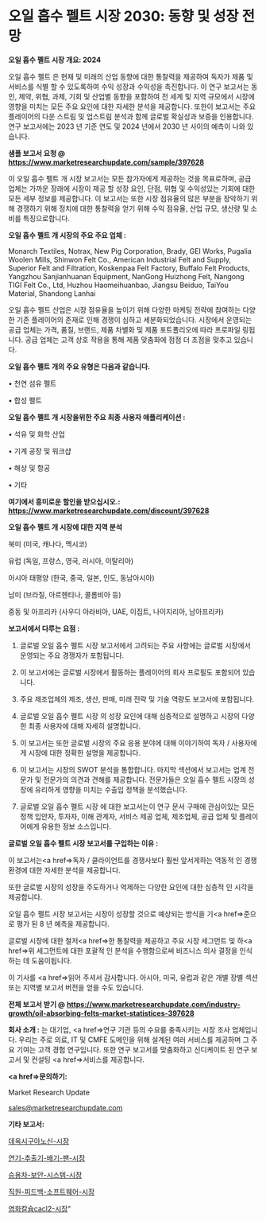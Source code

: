 # 오일 흡수 펠트 시장 2030: 동향 및 성장 전망

<strong>오일 흡수 펠트 시장 개요: 2024</strong>

오일 흡수 펠트 은 현재 및 미래의 산업 동향에 대한 통찰력을 제공하여 독자가 제품 및 서비스를 식별 할 수 있도록하여 수익 성장과 수익성을 촉진합니다. 이 연구 보고서는 동인, 제약, 위협, 과제, 기회 및 산업별 동향을 포함하여 전 세계 및 지역 규모에서 시장에 영향을 미치는 모든 주요 요인에 대한 자세한 분석을 제공합니다. 또한이 보고서는 주요 플레이어의 다운 스트림 및 업스트림 분석과 함께 글로벌 확실성과 보증을 인용합니다. 연구 보고서에는 2023 년 기준 연도 및 2024 년에서 2030 년 사이의 예측이 나와 있습니다.



<strong>샘플 보고서 요청 @ <a href=https://www.marketresearchupdate.com/sample/397628>https://www.marketresearchupdate.com/sample/397628</a></strong>

이 오일 흡수 펠트 개 시장 보고서는 모든 참가자에게 제공하는 것을 목표로하며, 공급 업체는 가까운 장래에 시장이 제공 할 성장 요인, 단점, 위협 및 수익성있는 기회에 대한 모든 세부 정보를 제공합니다. 이 보고서는 또한 시장 점유율의 많은 부분을 장악하기 위해 경쟁하기 위해 정치에 대한 통찰력을 얻기 위해 수익 점유율, 산업 규모, 생산량 및 소비를 특징으로합니다.



<strong>오일 흡수 펠트 개 시장의 주요 주요 업체 :</strong>

Monarch Textiles, Notrax, New Pig Corporation, Brady, GEI Works, Pugalia Woolen Mills, Shinwon Felt Co., American Industrial Felt and Supply, Superior Felt and Filtration, Koskenpaa Felt Factory, Buffalo Felt Products, Yangzhou Sanjianhuanan Equipment, NanGong Huizhong Felt, Nangong TIGI Felt Co., Ltd, Huzhou Haomeihuanbao, Jiangsu Beiduo, TaiYou Material, Shandong Lanhai

오일 흡수 펠트 산업은 시장 점유율을 높이기 위해 다양한 마케팅 전략에 참여하는 다양한 기존 플레이어의 존재로 인해 경쟁이 심하고 세분화되었습니다. 시장에서 운영되는 공급 업체는 가격, 품질, 브랜드, 제품 차별화 및 제품 포트폴리오에 따라 프로파일 링됩니다. 공급 업체는 고객 상호 작용을 통해 제품 맞춤화에 점점 더 초점을 맞추고 있습니다.



<strong>오일 흡수 펠트 개의 주요 유형은 다음과 같습니다.</strong>

• 천연 섬유 펠트

• 합성 펠트



<strong>오일 흡수 펠트 개 시장을위한 주요 최종 사용자 애플리케이션 :</strong>

• 석유 및 화학 산업

• 기계 공장 및 워크샵

• 해상 및 항공

• 기타



<strong>여기에서 흥미로운 할인을 받으십시오.: <a href=https://www.marketresearchupdate.com/discount/397628>https://www.marketresearchupdate.com/discount/397628</a></strong>



<strong>오일 흡수 펠트 개 시장에 대한 지역 분석</strong>

북미 (미국, 캐나다, 멕시코)

유럽 (독일, 프랑스, 영국, 러시아, 이탈리아)

아시아 태평양 (한국, 중국, 일본, 인도, 동남아시아)

남미 (브라질, 아르헨티나, 콜롬비아 등)

중동 및 아프리카 (사우디 아라비아, UAE, 이집트, 나이지리아, 남아프리카)



<strong>보고서에서 다루는 요점 :</strong>

1. 글로벌 오일 흡수 펠트 시장 보고서에서 고려되는 주요 사항에는 글로벌 시장에서 운영되는 주요 경쟁자가 포함됩니다.

2. 이 보고서에는 글로벌 시장에서 활동하는 플레이어의 회사 프로필도 포함되어 있습니다.

3. 주요 제조업체의 제조, 생산, 판매, 미래 전략 및 기술 역량도 보고서에 포함됩니다.

4. 글로벌 오일 흡수 펠트 시장 의 성장 요인에 대해 심층적으로 설명하고 시장의 다양한 최종 사용자에 대해 자세히 설명합니다.

5. 이 보고서는 또한 글로벌 시장의 주요 응용 분야에 대해 이야기하여 독자 / 사용자에게 시장에 대한 정확한 설명을 제공합니다.

6. 이 보고서는 시장의 SWOT 분석을 통합합니다. 마지막 섹션에서 보고서는 업계 전문가 및 전문가의 의견과 견해를 제공합니다. 전문가들은 오일 흡수 펠트 시장의 성장에 유리하게 영향을 미치는 수출입 정책을 분석했습니다.

7. 글로벌 오일 흡수 펠트 시장 에 대한 보고서는이 연구 문서 구매에 관심이있는 모든 정책 입안자, 투자자, 이해 관계자, 서비스 제공 업체, 제조업체, 공급 업체 및 플레이어에게 유용한 정보 소스입니다.



<strong>글로벌 오일 흡수 펠트 시장 보고서를 구입하는 이유 :</strong>

이 보고서는<a href=>독자 / 클</a>라이언트를 경쟁사보다 훨씬 앞서게하는 역동적 인 경쟁 환경에 대한 자세한 분석을 제공합니다.

또한 글로벌 시장의 성장을 주도하거나 억제하는 다양한 요인에 대한 심층적 인 시각을 제공합니다.

오일 흡수 펠트 시장 보고서는 시장이 성장할 것으로 예상되는 방식을 기<a href=>준으로</a> 평가 된 8 년 예측을 제공합니다.

글로벌 시장에 대한 철저<a href=>한 통찰력</a>을 제공하고 주요 시장 세그먼트 및 하<a href=>위 세그</a>먼트에 대한 포괄적 인 분석을 수행함으로써 비즈니스 의사 결정을 인식하는 데 도움이됩니다.

이 기사를 <a href=>읽어 주</a>셔서 감사합니다. 아시아, 미국, 유럽과 같은 개별 장별 섹션 또는 지역별 보고서 버전을 얻을 수도 있습니다.



<strong>전체 보고서 받기 @ <a href=https://www.marketresearchupdate.com/industry-growth/oil-absorbing-felts-market-statistices-397628>https://www.marketresearchupdate.com/industry-growth/oil-absorbing-felts-market-statistices-397628</a></strong>



<strong>회사 소개 :</strong>
는 대기업, <a href=>연구 기</a>관 등의 수요를 충족시키는 시장 조사 업체입니다. 우리는 주로 의료, IT 및 CMFE 도메인을 위해 설계된 여러 서비스를 제공하며 그 주요 기여는 고객 경험 연구입니다. 또한 연구 보고서를 맞춤화하고 신디케이트 된 연구 보고서 및 컨설팅 <a href=>서비</a>스를 제공합니다.



<strong><a href=>문의하기:</a></strong>

Market Research Update

sales@marketresearchupdate.com



<strong>기타 보고서:</strong>

<a href=https://www.linkedin.com/pulse/데옥시구아노신-시장-세분화-연구-및-목표-고객2029년-survey-savvy-insights-360-analysis/>데옥시구아노신-시장</a>

<a href=https://www.linkedin.com/pulse/연기-추출기-배기-팬-시장-규모-및-성장-2023-market-matrix-musings-analysis-qzdlf/>연기-추출기-배기-팬-시장</a>

<a href=https://www.linkedin.com/pulse/승용차-보안-시스템-시장-경쟁-분석-및-성장-잠재력-2029-7dggf/>승용차-보안-시스템-시장</a>

<a href=https://www.linkedin.com/pulse/직원-피드백-소프트웨어-시장-동향-및-성장-전망-trendsetters-talk-360-analysis-7eykf/>직원-피드백-소프트웨어-시장</a>

<a href=https://www.linkedin.com/pulse/염화칼슘cacl2-시장-진입-전략-및-위험-평가2030년-consumer-connection-compendium-ana-o11sf/>염화칼슘cacl2-시장</a>"
